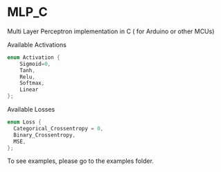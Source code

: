 # MLP_C
Multi Layer Perceptron implementation in C ( for Arduino or other MCUs)


Available Activations
```c
enum Activation {
    Sigmoid=0,
    Tanh,
    Relu,
    Softmax,
    Linear
};
```

Available Losses 
```c
enum Loss {
  Categorical_Crossentropy = 0,
  Binary_Crossentropy,
  MSE,
};
```

To see examples, please go to the examples folder.
